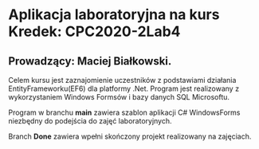 # Aplikacja laboratoryjna na kurs Kredek: CPC2020-2Lab4
## Prowadzący: Maciej Białkowski.

Celem kursu jest zaznajomienie uczestników z podstawiami działania EntityFrameworku(EF6) dla platformy .Net. Program jest realizowany z wykorzystaniem Windows Formsów i bazy danych SQL Microsoftu.

Program w branchu **main** zawiera szablon aplikacji C# WindowsForms niezbędny do podejścia do zajęć laboratoryjnych.

Branch **Done** zawiera wpełni skończony projekt realizowany na zajęciach.
